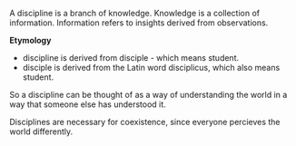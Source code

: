 A discipline is a branch of knowledge. Knowledge is a collection of information. Information refers to insights derived from observations.

**Etymology**
- discipline is derived from disciple - which means student.
- disciple is derived from the Latin word disciplicus, which also means student.

So a discipline can be thought of as a way of understanding the world in a way that someone else has understood it.

Disciplines are necessary for coexistence, since everyone percieves the world differently.